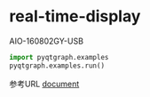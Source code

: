 # real-time-display
AIO-160802GY-USB
```python
import pyqtgraph.examples
pyqtgraph.examples.run()
```

参考URL
[document](https://help.contec.com/pc-helper/api-tool-wdm/jp/APITOOL.htm)